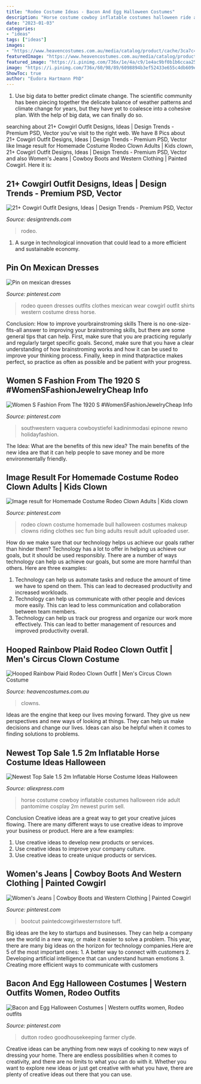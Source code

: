 ```yaml
---
title: "Rodeo Costume Ideas - Bacon And Egg Halloween Costumes"
description: "Horse costume cowboy inflatable costumes halloween ride adult pantomime cosplay 2m newest purim sell"
date: "2023-01-03"
categories:
- "ideas"
tags: ["ideas"]
images:
- "https://www.heavencostumes.com.au/media/catalog/product/cache/3ca7c4de79fd9294a778cbfdebc9dde4/f/n/fn-66160-rodeo-clown-costume-fancy-dress-costume-close-up-1200_1.jpg"
featuredImage: "https://www.heavencostumes.com.au/media/catalog/product/cache/3ca7c4de79fd9294a778cbfdebc9dde4/f/n/fn-66160-rodeo-clown-costume-fancy-dress-costume-close-up-1200_1.jpg"
featured_image: "https://i.pinimg.com/736x/1e/4a/c9/1e4ac9bf0b1b6ccaa2547d9410ea7825.jpg"
image: "https://i.pinimg.com/736x/60/98/89/6098894b3ef52433e655c4db609eec2a.jpg"
ShowToc: true
author: "Eudora Hartmann PhD"
---
```



1. Use big data to better predict climate change. The scientific community has been piecing together the delicate balance of weather patterns and climate change for years, but they have yet to coalesce into a cohesive plan. With the help of big data, we can finally do so. 

	

		
searching about 21+ Cowgirl Outfit Designs, Ideas | Design Trends - Premium PSD, Vector you've visit to the right web. We have 8 Pics about 21+ Cowgirl Outfit Designs, Ideas | Design Trends - Premium PSD, Vector like Image result for Homemade Costume Rodeo Clown Adults | Kids clown, 21+ Cowgirl Outfit Designs, Ideas | Design Trends - Premium PSD, Vector and also Women&#039;s Jeans | Cowboy Boots and Western Clothing | Painted Cowgirl. Here it is:
		
    
## 21+ Cowgirl Outfit Designs, Ideas | Design Trends - Premium PSD, Vector

<img loading=lazy src="https://images.designtrends.com/wp-content/uploads/2016/03/24121112/Western-Rodeo-Fancy-Dress.jpg" onerror="this.onerror=null;this.src='https://tse4.mm.bing.net/th?id=OIP.izS0_65dJtOkxLMdBiHrVAHaHa&amp;pid=15.1';" alt="21+ Cowgirl Outfit Designs, Ideas | Design Trends - Premium PSD, Vector">

_Source: designtrends.com_

>rodeo. 

	

1. A surge in technological innovation that could lead to a more efficient and sustainable economy. 

    
## Pin On Mexican Dresses

<img loading=lazy src="https://i.pinimg.com/736x/56/d9/8b/56d98b4780d8c801d4ec20a759ff01c9--rodeo-queen-western-wear.jpg" onerror="this.onerror=null;this.src='https://tse3.mm.bing.net/th?id=OIP.ddUDNtJtzguTYGI3SfHIfQHaNL&amp;pid=15.1';" alt="Pin on mexican dresses">

_Source: pinterest.com_

>rodeo queen dresses outfits clothes mexican wear cowgirl outfit shirts western costume dress horse. 

	

Conclusion: How to improve yourbrainstroming skills
There is no one-size-fits-all answer to improving your brainstroming skills, but there are some general tips that can help. First, make sure that you are practicing regularly and regularly target specific goals. Second, make sure that you have a clear understanding of how brainstroming works and how it can be used to improve your thinking process. Finally, keep in mind thatpractice makes perfect, so practice as often as possible and be patient with your progress.

    
## Women S Fashion From The 1920 S #WomenSFashionJewelryCheap Info

<img loading=lazy src="https://i.pinimg.com/736x/1e/4a/c9/1e4ac9bf0b1b6ccaa2547d9410ea7825.jpg" onerror="this.onerror=null;this.src='https://tse4.mm.bing.net/th?id=OIP.sjCHQhQZNEl7nYHOtS0RLgAAAA&amp;pid=15.1';" alt="Women S Fashion From The 1920 S #WomenSFashionJewelryCheap Info">

_Source: pinterest.com_

>southwestern vaquera cowboystiefel kadininmodasi epinone rewno holidayfashion. 

	

The Idea: What are the benefits of this new idea?
The main benefits of the new idea are that it can help people to save money and be more environmentally friendly.

    
## Image Result For Homemade Costume Rodeo Clown Adults | Kids Clown

<img loading=lazy src="https://i.pinimg.com/originals/b9/64/07/b964077b62be5a78f7fa3d7161a7d79a.jpg" onerror="this.onerror=null;this.src='https://tse4.mm.bing.net/th?id=OIP.OhQ9B03ur5-4A_Nf2j5DGQHaLh&amp;pid=15.1';" alt="Image result for Homemade Costume Rodeo Clown Adults | Kids clown">

_Source: pinterest.com_

>rodeo clown costume homemade bull halloween costumes makeup clowns riding clothes sec fun bing adults result adult uploaded user. 

	

How do we make sure that our technology helps us achieve our goals rather than hinder them?
Technology has a lot to offer in helping us achieve our goals, but it should be used responsibly. There are a number of ways technology can help us achieve our goals, but some are more harmful than others. Here are three examples: 
1. Technology can help us automate tasks and reduce the amount of time we have to spend on them. This can lead to decreased productivity and increased workloads. 
2. Technology can help us communicate with other people and devices more easily. This can lead to less communication and collaboration between team members. 
3. Technology can help us track our progress and organize our work more effectively. This can lead to better management of resources and improved productivity overall.

    
## Hooped Rainbow Plaid Rodeo Clown Outfit | Men&#039;s Circus Clown Costume

<img loading=lazy src="https://www.heavencostumes.com.au/media/catalog/product/cache/3ca7c4de79fd9294a778cbfdebc9dde4/f/n/fn-66160-rodeo-clown-costume-fancy-dress-costume-close-up-1200_1.jpg" onerror="this.onerror=null;this.src='https://tse4.mm.bing.net/th?id=OIP.FcrgjN6g9ygwCco3ClXGQwHaKA&amp;pid=15.1';" alt="Hooped Rainbow Plaid Rodeo Clown Outfit | Men&#039;s Circus Clown Costume">

_Source: heavencostumes.com.au_

>clowns. 

	

Ideas are the engine that keep our lives moving forward. They give us new perspectives and new ways of looking at things. They can help us make decisions and change our lives. Ideas can also be helpful when it comes to finding solutions to problems.

    
## Newest Top Sale 1.5 2m Inflatable Horse Costume Ideas Halloween

<img loading=lazy src="https://ae01.alicdn.com/kf/HTB1lUoJJpXXXXcAXXXXq6xXFXXXM/Newest-Top-Sale-1-5-2m-Inflatable-Horse-Costume-Ideas-Halloween-Inflatable-Pantomime-Horse-Costume-Cosplay.jpg" onerror="this.onerror=null;this.src='https://tse4.mm.bing.net/th?id=OIP.JUNz9QKOCSpQ9jv0IBjHawHaHa&amp;pid=15.1';" alt="Newest Top Sale 1.5 2m Inflatable Horse Costume Ideas Halloween">

_Source: aliexpress.com_

>horse costume cowboy inflatable costumes halloween ride adult pantomime cosplay 2m newest purim sell. 

	

Conclusion
Creative ideas are a great way to get your creative juices flowing. There are many different ways to use creative ideas to improve your business or product. Here are a few examples:
1. Use creative ideas to develop new products or services.
2. Use creative ideas to improve your company culture.
3. Use creative ideas to create unique products or services.

    
## Women&#039;s Jeans | Cowboy Boots And Western Clothing | Painted Cowgirl

<img loading=lazy src="https://i.pinimg.com/736x/60/98/89/6098894b3ef52433e655c4db609eec2a.jpg" onerror="this.onerror=null;this.src='https://tse4.mm.bing.net/th?id=OIP.MkdwHFyTfWg6NnXW4mItwAHaJ3&amp;pid=15.1';" alt="Women&#039;s Jeans | Cowboy Boots and Western Clothing | Painted Cowgirl">

_Source: pinterest.com_

>bootcut paintedcowgirlwesternstore tuff. 

	

Big ideas are the key to startups and businesses. They can help a company see the world in a new way, or make it easier to solve a problem. This year, there are many big ideas on the horizon for technology companies.Here are 5 of the most important ones: 1. A better way to connect with customers 2. Developing artificial intelligence that can understand human emotions 3. Creating more efficient ways to communicate with customers 
    
## Bacon And Egg Halloween Costumes | Western Outfits Women, Rodeo Outfits

<img loading=lazy src="https://i.pinimg.com/originals/12/ae/e6/12aee6713712461d6a23e201dd5719c8.jpg" onerror="this.onerror=null;this.src='https://tse4.mm.bing.net/th?id=OIP.Y24oIXuwjsENj1QnfC2pPgHaLH&amp;pid=15.1';" alt="Bacon and Egg Halloween Costumes | Western outfits women, Rodeo outfits">

_Source: pinterest.com_

>dutton rodeo goodhousekeeping farmer clyde. 

	

Creative ideas can be anything from new ways of cooking to new ways of dressing your home. There are endless possibilities when it comes to creativity, and there are no limits to what you can do with it. Whether you want to explore new ideas or just get creative with what you have, there are plenty of creative ideas out there that you can use.

